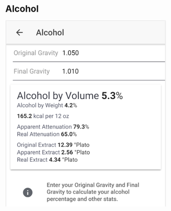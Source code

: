# Alcohol

![Enter OG and FG to get important stats about your product](../.gitbook/assets/image%20%2855%29.png)


